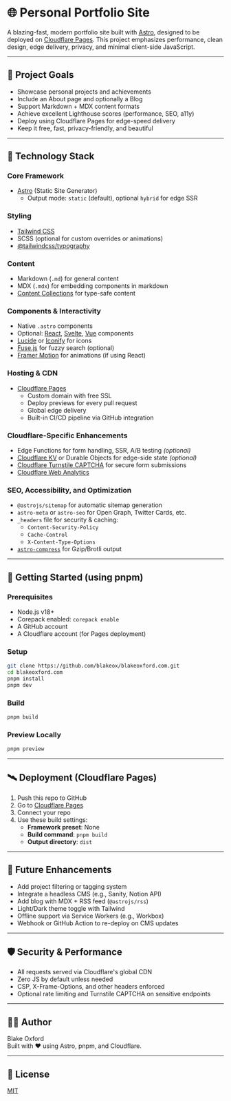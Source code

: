 # 🌐 Personal Portfolio Site

A blazing-fast, modern portfolio site built with [Astro](https://astro.build), designed to be deployed on [Cloudflare Pages](https://pages.cloudflare.com/). This project emphasizes performance, clean design, edge delivery, privacy, and minimal client-side JavaScript.

---

## 🎯 Project Goals

- Showcase personal projects and achievements
- Include an About page and optionally a Blog
- Support Markdown + MDX content formats
- Achieve excellent Lighthouse scores (performance, SEO, a11y)
- Deploy using Cloudflare Pages for edge-speed delivery
- Keep it free, fast, privacy-friendly, and beautiful

---

## 🧱 Technology Stack

### Core Framework
- [Astro](https://astro.build) (Static Site Generator)
  - Output mode: `static` (default), optional `hybrid` for edge SSR

### Styling
- [Tailwind CSS](https://tailwindcss.com/)
- SCSS (optional for custom overrides or animations)
- [@tailwindcss/typography](https://tailwindcss.com/docs/typography-plugin)

### Content
- Markdown (`.md`) for general content
- MDX (`.mdx`) for embedding components in markdown
- [Content Collections](https://docs.astro.build/en/guides/content-collections/) for type-safe content

### Components & Interactivity
- Native `.astro` components
- Optional: [React](https://reactjs.org/), [Svelte](https://svelte.dev), [Vue](https://vuejs.org) components
- [Lucide](https://lucide.dev) or [Iconify](https://iconify.design) for icons
- [Fuse.js](https://fusejs.io/) for fuzzy search (optional)
- [Framer Motion](https://www.framer.com/motion/) for animations (if using React)

### Hosting & CDN
- [Cloudflare Pages](https://pages.cloudflare.com/)
  - Custom domain with free SSL
  - Deploy previews for every pull request
  - Global edge delivery
  - Built-in CI/CD pipeline via GitHub integration

### Cloudflare-Specific Enhancements
- Edge Functions for form handling, SSR, A/B testing *(optional)*
- [Cloudflare KV](https://developers.cloudflare.com/kv/) or Durable Objects for edge-side state *(optional)*
- [Cloudflare Turnstile CAPTCHA](https://developers.cloudflare.com/turnstile/) for secure form submissions
- [Cloudflare Web Analytics](https://www.cloudflare.com/web-analytics/)

### SEO, Accessibility, and Optimization
- `@astrojs/sitemap` for automatic sitemap generation
- `astro-meta` or `astro-seo` for Open Graph, Twitter Cards, etc.
- `_headers` file for security & caching:
  - `Content-Security-Policy`
  - `Cache-Control`
  - `X-Content-Type-Options`
- [`astro-compress`](https://github.com/achary/astro-compress) for Gzip/Brotli output

---

## 🚀 Getting Started (using pnpm)

### Prerequisites

- Node.js v18+
- Corepack enabled: `corepack enable`
- A GitHub account
- A Cloudflare account (for Pages deployment)

### Setup

```bash
git clone https://github.com/blakeox/blakeoxford.com.git
cd blakeoxford.com
pnpm install
pnpm dev
```

### Build

```bash
pnpm build
```

### Preview Locally

```bash
pnpm preview
```

---

## 🛰️ Deployment (Cloudflare Pages)

1. Push this repo to GitHub
2. Go to [Cloudflare Pages](https://pages.cloudflare.com/)
3. Connect your repo
4. Use these build settings:
   - **Framework preset**: None
   - **Build command**: `pnpm build`
   - **Output directory**: `dist`

---

## 🧠 Future Enhancements

- Add project filtering or tagging system
- Integrate a headless CMS (e.g., Sanity, Notion API)
- Add blog with MDX + RSS feed (`@astrojs/rss`)
- Light/Dark theme toggle with Tailwind
- Offline support via Service Workers (e.g., Workbox)
- Webhook or GitHub Action to re-deploy on CMS updates

---

## 🛡 Security & Performance

- All requests served via Cloudflare's global CDN
- Zero JS by default unless needed
- CSP, X-Frame-Options, and other headers enforced
- Optional rate limiting and Turnstile CAPTCHA on sensitive endpoints

---

## 🧑‍💻 Author

Blake Oxford  
Built with ❤️ using Astro, pnpm, and Cloudflare.

---

## 📄 License

[MIT](LICENSE)
